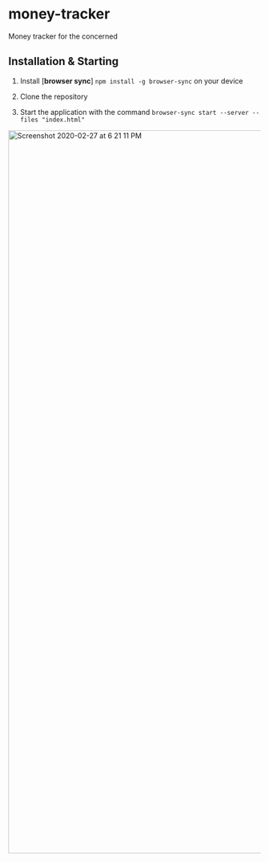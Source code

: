 # money-tracker
Money tracker for the concerned

## Installation & Starting

1. Install [**browser sync**] `npm install -g browser-sync` on your device

2. Clone the repository

3. Start the application with the command `browser-sync start --server --files "index.html"`


<img width="1440" alt="Screenshot 2020-02-27 at 6 21 11 PM" src="https://user-images.githubusercontent.com/26310883/75468753-03ab2f80-598e-11ea-91c7-84d848d70bd9.png">
